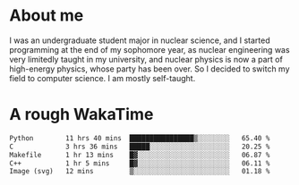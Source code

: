 # About me

I was an undergraduate student major in nuclear science, and I started programming at the end of my sophomore year, as nuclear engineering was very limitedly taught in my university, and nuclear physics is now a part of high-energy physics, whose party has been over. So I decided to switch my field to computer science. I am mostly self-taught.


# A rough WakaTime

<!--START_SECTION:waka-->

```txt
Python        11 hrs 40 mins  ████████████████▒░░░░░░░░   65.40 %
C             3 hrs 36 mins   █████░░░░░░░░░░░░░░░░░░░░   20.25 %
Makefile      1 hr 13 mins    █▓░░░░░░░░░░░░░░░░░░░░░░░   06.87 %
C++           1 hr 5 mins     █▓░░░░░░░░░░░░░░░░░░░░░░░   06.11 %
Image (svg)   12 mins         ▒░░░░░░░░░░░░░░░░░░░░░░░░   01.18 %
```

<!--END_SECTION:waka-->
